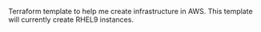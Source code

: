 Terraform template to help me create infrastructure in AWS.
This template will currently create RHEL9 instances.
